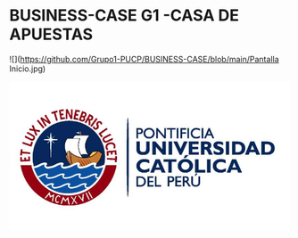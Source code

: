 # BUSINESS-CASE G1 -CASA DE APUESTAS


![](https://github.com/Grupo1-PUCP/BUSINESS-CASE/blob/main/Pantalla Inicio.jpg)

![](https://github.com/Grupo1-PUCP/BUSINESS-CASE/blob/main/PUCP-convenio.jpg)

